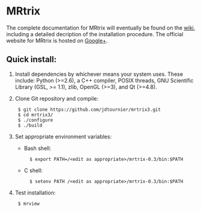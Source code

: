 # MRtrix

The complete documentation for MRtrix will eventually be found on the [wiki](https://github.com/jdtournier/mrtrix3/wiki),
including a detailed decription of the installation procedure. The official website for MRtrix is hosted on <a href="https://plus.google.com/110975114527807720518" rel="publisher">Google+</a>.


## Quick install:

1. Install dependencies by whichever means your system uses. 
   These include: Python (>=2.6), a C++ compiler, POSIX threads, 
   GNU Scientific Library (GSL, >= 1.1), zlib, OpenGL (>=3), and Qt (>=4.8).

2. Clone Git repository and compile: 

        $ git clone https://github.com/jdtournier/mrtrix3.git
        $ cd mrtrix3/
        $ ./configure 
        $ ./build

3. Set appropriate environment variables:

    * Bash shell:

            $ export PATH=/<edit as appropriate>/mrtrix-0.3/bin:$PATH
 
    * C shell:

            $ setenv PATH /<edit as appropriate>/mrtrix-0.3/bin:$PATH

4. Test installation: 

        $ mrview

